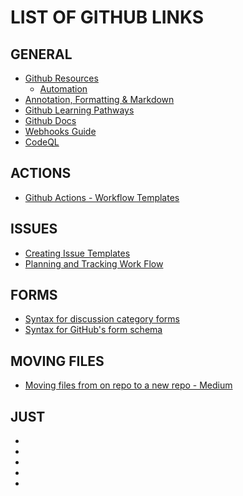 # LIST OF GITHUB LINKS

## GENERAL
- [Github Resources](https://resources.github.com/)
  - [Automation](https://resources.github.com/learn/pathways/automation/)
- [Annotation, Formatting & Markdown](https://docs.github.com/en/get-started/writing-on-github/getting-started-with-writing-and-formatting-on-github/basic-writing-and-formatting-syntax)
- [Github Learning Pathways](https://resources.github.com/learn/pathways/)
- [Github Docs](https://docs.github.com/en)
- [Webhooks Guide](https://docs.github.com/webhooks/)
- [CodeQL](https://codeql.github.com/docs/codeql-overview/)

## ACTIONS
- [Github Actions - Workflow Templates](https://docs.github.com/en/actions/writing-workflows/using-workflow-templates)

## ISSUES
- [Creating Issue Templates](https://docs.github.com/en/communities/using-templates-to-encourage-useful-issues-and-pull-requests/configuring-issue-templates-for-your-repository)
- [Planning and Tracking Work Flow](https://docs.github.com/en/issues/tracking-your-work-with-issues/configuring-issues/planning-and-tracking-work-for-your-team-or-project)

## FORMS
- [Syntax for discussion category forms](https://docs.github.com/en/discussions/managing-discussions-for-your-community/syntax-for-discussion-category-forms)
- [Syntax for GitHub's form schema](https://docs.github.com/en/communities/using-templates-to-encourage-useful-issues-and-pull-requests/syntax-for-githubs-form-schema)

## MOVING FILES
- [Moving files from on repo to a new repo - Medium](https://medium.com/@ayushya/move-directory-from-one-repository-to-another-preserving-git-history-d210fa049d4b)

## JUST
- []()
- []()
- []()
- []()
- []()
